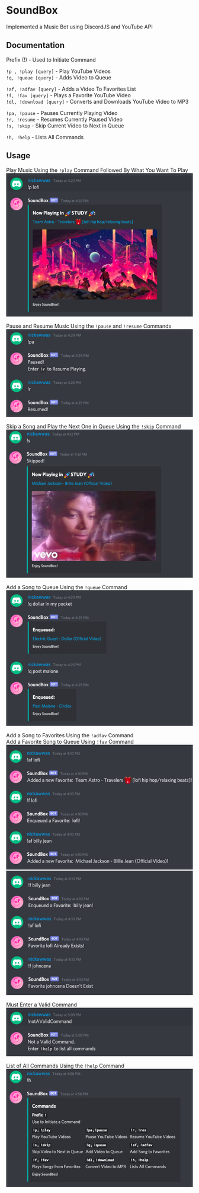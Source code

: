 # SoundBox
Implemented a Music Bot using DiscordJS and YouTube API

## Documentation
Prefix (!) - Used to Initiate Command

`!p , !play [query]` - Play YouTube Videos\
`!q, !queue [query]` - Adds Video to Queue

`!af, !adfav [query]` - Adds a Video To Favorites List\
`!f, !fav [query]` - Plays a Favorite YouTube Video\
`!dl, !download [query]` - Converts and Downloads YouTube Video to MP3

`!pa, !pause` - Pauses Currently Playing Video\
`!r, !resume` - Resumes Currently Paused Video\
`!s, !skip` - Skip Current Video to Next in Queue

`!h, !help` - Lists All Commands

## Usage
Play Music Using the `!play` Command Followed By What You Want To Play\
![play-cmd](./img/sb-play.png)

Pause and Resume Music Using the `!pause` and `!resume` Commands\
![pause-resume-cmd](./img/sb-pause-resume.png)

Skip a Song and Play the Next One in Queue Using the `!skip` Command\
![pause-resume-cmd](./img/sb-skip.png)

Add a Song to Queue Using the `!queue` Command\
![enqueue-cmd](./img/sb-queue.png)

Add a Song to Favorites Using the `!adfav` Command\
Add a Favorite Song to Queue Using `!fav` Command\
![favorites-cmd](./img/sb-favorites.png)
![favorites-cmd](./img/sb-favorites2.png)

Must Enter a Valid Command\
![not-command](./img/sb-notCommand.png)

List of All Commands Using the `!help` Command\
![help-command](./img/sb-help.png)
